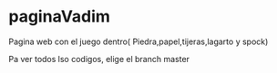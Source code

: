# paginaVadim
Pagina web con el juego dentro( Piedra,papel,tijeras,lagarto y spock)

Pa ver todos lso codigos, elige el  branch  master
